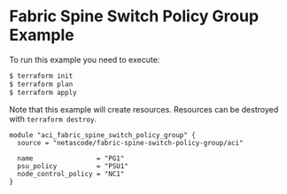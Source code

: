 <!-- BEGIN_TF_DOCS -->
# Fabric Spine Switch Policy Group Example

To run this example you need to execute:

```bash
$ terraform init
$ terraform plan
$ terraform apply
```

Note that this example will create resources. Resources can be destroyed with `terraform destroy`.

```hcl
module "aci_fabric_spine_switch_policy_group" {
  source = "netascode/fabric-spine-switch-policy-group/aci"

  name                = "PG1"
  psu_policy          = "PSU1"
  node_control_policy = "NC1"
}

```
<!-- END_TF_DOCS -->